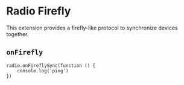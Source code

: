 # Radio Firefly

This extension provides a firefly-like protocol to synchronize
devices together.

## ``onFirefly`` 



```blocks
radio.onFireflySync(function () {
    console.log('ping')
})
```